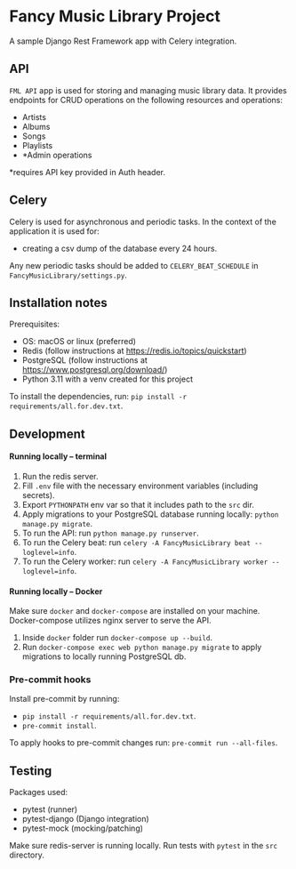 # Fancy Music Library Project

A sample Django Rest Framework app with Celery integration.

## API
`FML API` app is used for storing and managing music library data. It provides endpoints for CRUD operations on the following resources and operations:
* Artists
* Albums
* Songs
* Playlists
* \*Admin operations

*requires API key provided in Auth header.

## Celery
Celery is used for asynchronous and periodic tasks. In the context of the application it is used for:
* creating a csv dump of the database every 24 hours.

Any new periodic tasks should be added to `CELERY_BEAT_SCHEDULE` in `FancyMusicLibrary/settings.py`.

## Installation notes
Prerequisites:
* OS: macOS or linux (preferred)
* Redis (follow instructions at https://redis.io/topics/quickstart)
* PostgreSQL (follow instructions at https://www.postgresql.org/download/)
* Python 3.11 with a venv created for this project

To install the dependencies, run:
`pip install -r requirements/all.for.dev.txt`.

## Development
#### Running locally – terminal

1. Run the redis server.
2. Fill `.env` file with the necessary environment variables (including secrets).
3. Export `PYTHONPATH` env var so that it includes path to the `src` dir.
4. Apply migrations to your PostgreSQL database running locally: `python manage.py migrate`.
5. To run the API: run `python manage.py runserver`.
6. To run the Celery beat: run `celery -A FancyMusicLibrary beat --loglevel=info`.
7. To run the Celery worker: run `celery -A FancyMusicLibrary worker --loglevel=info`.

#### Running locally – Docker
Make sure `docker` and `docker-compose` are installed on your machine.
Docker-compose utilizes nginx server to serve the API.

1. Inside `docker` folder run `docker-compose up --build`.
2. Run `docker-compose exec web python manage.py migrate` to apply migrations to locally running PostgreSQL db.

### Pre-commit hooks
Install pre-commit by running:
* `pip install -r requirements/all.for.dev.txt`.
* `pre-commit install`.

To apply hooks to pre-commit changes run: `pre-commit run --all-files`.


## Testing

Packages used:
* pytest (runner)
* pytest-django (Django integration)
* pytest-mock (mocking/patching)

Make sure redis-server is running locally.
Run tests with `pytest` in the `src` directory.
